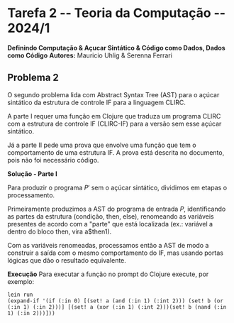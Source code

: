 # Tarefa 2 -- Teoria da Computação -- 2024/1
**Definindo Computação & Açucar Sintático & Código como Dados, Dados como Código**
**Autores:** Mauricio Uhlig & Serenna Ferrari

## Problema 2

O segundo problema lida com Abstract Syntax Tree (AST) para o açúcar sintático da estrutura de controle IF para a linguagem CLIRC.

A parte I requer uma função em Clojure que traduza um programa CLIRC com a estrutura de controle IF (CLIRC-IF) para a versão sem esse açúcar sintático.

Já a parte II pede uma prova que envolve uma função que tem o comportamento de uma estrutura IF. A prova está descrita no documento, pois não foi necessário código.

**Solução - Parte I**

Para produzir o programa $P'$ sem o açúcar sintático, dividimos em etapas o processamento.

Primeiramente produzimos a AST do programa de entrada $P$, identificando as partes da estrutura (condição, then, else),
renomeando as variáveis presentes de acordo com a "parte" que está localizada (ex.: variável a dentro do bloco then, vira a$then1).

Com as variáveis renomeadas, processamos então a AST de modo a construir a saída com o mesmo comportamento do IF, mas usando portas lógicas que
dão o resultado equivalente.


**Execução**
Para executar a função no prompt do Clojure execute, por exemplo:
```
lein run
(expand-if '(if (:in 0) [(set! a (and (:in 1) (:int 2))) (set! b (or (:in 1) (:in 2)))] [(set! a (xor (:in 1) (:int 2)))(set! b (nand (:in 1) (:in 2)))]))

```